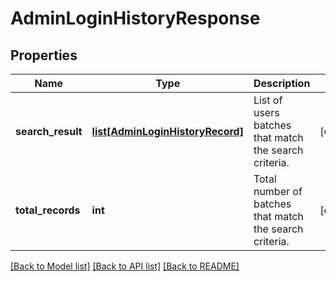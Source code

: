 # AdminLoginHistoryResponse

## Properties
Name | Type | Description | Notes
------------ | ------------- | ------------- | -------------
**search_result** | [**list[AdminLoginHistoryRecord]**](AdminLoginHistoryRecord.md) | List of users batches that match the search criteria. | [optional] 
**total_records** | **int** | Total number of batches that match the search criteria. | [optional] 

[[Back to Model list]](../README.md#documentation-for-models) [[Back to API list]](../README.md#documentation-for-api-endpoints) [[Back to README]](../README.md)


